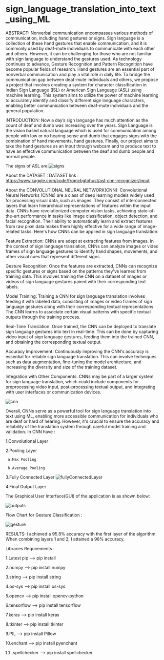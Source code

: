# sign_language_translation_into_text_using_ML
ABSTRACT:
      Nonverbal communication encompasses various methods of communication, including hand gestures or signs. Sign language is a collection of these hand gestures that enable communication, and it is commonly used by deaf-mute individuals to communicate with each other and others. However, it can be challenging for those who are not familiar with sign language to understand the gestures used.	
          As technology continues to advance, Gesture Recognition and Pattern Recognition have become popular fields of research. Hand gestures are an essential part of nonverbal communication and play a vital role in daily life.
 	To bridge the communication gap between deaf-mute individuals and others, we propose a project that involves creating a system for character classification in Indian Sign Language (ISL) or American Sign Language (ASL) using machine learning. This system aims to utilize the power of machine learning to accurately identify and classify different sign language characters, enabling better communication between deaf-mute individuals and the general population.

INTRODUCTION:
    Now a day’s sign language has much attention as the count of deaf and dumb was increasing over the years. Sign Language is the vision based natural language which is used for communication among people with low or no hearing sense and dumb that engages signs with the combination of hand movements, hand gestures. 
            Finally, our project aims to take the hand gestures as an input through webcam and to produce text to have an effective communication between the deaf and dumb people and normal people.

The signs of ASL are
![signs](https://github.com/Laharidarsi/sign_language_translation_into_text_using_ML/assets/147030721/70f80b51-bc90-41ee-ae7c-6cfb2be37531)


About the DATASET :
    DATASET link  : https://www.kaggle.com/code/fromcbgtohust/asl-cnn-recognizer/input

    
About the CONVOLUTIONAL NEURAL NETWORK(CNN):
    Convolutional Neural Networks (CNNs) are a class of deep learning models widely used for processing visual data, such as images. They consist of interconnected layers that learn hierarchical representations of features within the input data. CNNs have revolutionized computer vision tasks, achieving state-of-the-art performance in tasks like image classification, object detection, and facial recognition. Their ability to automatically learn and extract features from raw pixel data makes them highly effective for a wide range of image-related tasks.
     Here's how CNNs can be applied in sign language translation:

Feature Extraction: CNNs are adept at extracting features from images. In the context of sign language translation, CNNs can analyze images or video frames of sign language gestures to identify hand shapes, movements, and other visual cues that represent different signs.

Gesture Recognition: Once the features are extracted, CNNs can recognize specific gestures or signs based on the patterns they've learned from training data. This involves training the CNN on a dataset of images or videos of sign language gestures paired with their corresponding text labels.

Model Training: Training a CNN for sign language translation involves feeding it with labeled data, consisting of images or video frames of sign language gestures along with their corresponding textual representations. The CNN learns to associate certain visual patterns with specific textual outputs through the training process.

Real-Time Translation: Once trained, the CNN can be deployed to translate sign language gestures into text in real-time. This can be done by capturing video input of sign language gestures, feeding them into the trained CNN, and obtaining the corresponding textual output.

Accuracy Improvement: Continuously improving the CNN's accuracy is essential for reliable sign language translation. This can involve techniques such as data augmentation, fine-tuning the model architecture, and increasing the diversity and size of the training dataset.

Integration with Other Components: CNNs may be part of a larger system for sign language translation, which could include components for preprocessing video input, post-processing textual output, and integrating with user interfaces or communication devices.

![cnn](https://github.com/Laharidarsi/sign_language_translation_into_text_using_ML/assets/147030721/b9816467-719a-4408-b814-1a2210a7cf07)

Overall, CNNs serve as a powerful tool for sign language translation into text using ML, enabling more accessible communication for individuals who are deaf or hard of hearing. However, it's crucial to ensure the accuracy and reliability of the translation system through careful model training and validation.
In CNN have :

1.Convolutional Layer

2.Pooling Layer

     a.Max Pooling 
   
     b.Average Pooling  
   
3.Fully Connected Layer
 ![fullyConnectedLayer](https://github.com/Laharidarsi/sign_language_translation_into_text_using_ML/assets/147030721/dde62b9a-dd6f-41d4-8ff1-7bd8767454cd)
              
4.Final Output Layer

The Graphical User Interface(GUI) of the application is as shown below:

![outputs](https://github.com/Laharidarsi/sign_language_translation_into_text_using_ML/assets/147030721/245d6e28-dfeb-460a-8f17-972fe40db211)

Flow Chart for Gesture Classification :

![gesture](https://github.com/Laharidarsi/sign_language_translation_into_text_using_ML/assets/147030721/3639f88e-ddd0-4f6c-a499-5d7ee7c7b221)


RESULTS:
   I achieved a 95.8% accuracy with the first layer of the algorithm. When combining layers 1 and 2, I attained a 98% accuracy.

Libraries Requirements :

1.Latest pip --> pip install

2.numpy --> pip install numpy

3.string --> pip install string

4.os-sys --> pip install os-sys

5.opencv --> pip install opencv-python

6.tensorflow --> pip install tensorflow

7.keras --> pip install keras

8.tkinter --> pip install tkinter

9.PIL --> pip install Pillow

10.enchant --> pip install pyenchant

11. spellchecker --> pip install spellchecker
   

     



   
